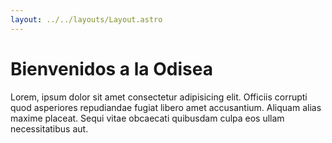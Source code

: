 ```yaml
---
layout: ../../layouts/Layout.astro
---
```


# Bienvenidos a la Odisea

Lorem, ipsum dolor sit amet consectetur adipisicing elit. Officiis corrupti quod asperiores repudiandae fugiat libero amet accusantium. Aliquam alias maxime placeat. Sequi vitae obcaecati quibusdam culpa eos ullam necessitatibus aut.